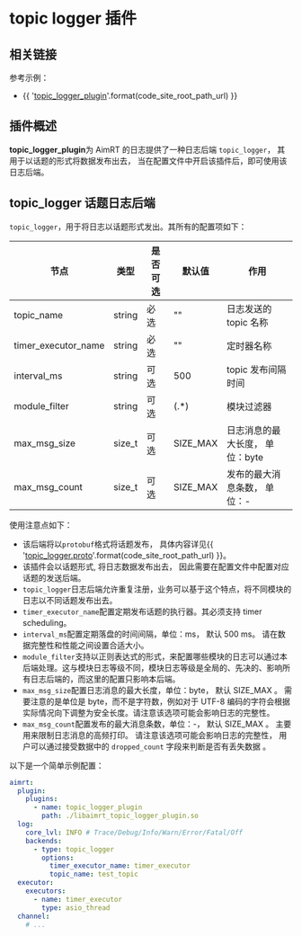 # topic logger 插件

## 相关链接

参考示例：

- {{ '[topic_logger_plugin]({}/src/examples/plugins/topic_logger_plugin)'.format(code_site_root_path_url) }}

## 插件概述

**topic_logger_plugin**为 AimRT 的日志提供了一种日志后端 `topic_logger`， 其用于以话题的形式将数据发布出去， 当在配置文件中开启该插件后，即可使用该日志后端。

## topic_logger 话题日志后端

`topic_logger`，用于将日志以话题形式发出。其所有的配置项如下：

| 节点                | 类型   | 是否可选 | 默认值   | 作用                            |
| ------------------- | ------ | -------- | -------- | ------------------------------- |
| topic_name          | string | 必选     | ""       | 日志发送的 topic 名称           |
| timer_executor_name | string | 必选     | ""       | 定时器名称                      |
| interval_ms         | string | 可选     | 500      | topic 发布间隔时间              |
| module_filter       | string | 可选     | (.\*)    | 模块过滤器                      |
| max_msg_size        | size_t | 可选     | SIZE_MAX | 日志消息的最大长度， 单位：byte |
| max_msg_count       | size_t | 可选     | SIZE_MAX | 发布的最大消息条数， 单位：-    |

使用注意点如下：

- 该后端将以`protobuf`格式将话题发布， 具体内容详见{{ '[topic_logger.proto]({}/src/protocols/plugins/topic_logger_plugin/topic_logger.proto)'.format(code_site_root_path_url) }}。
- 该插件会以话题形式, 将日志数据发布出去， 因此需要在配置文件中配置对应话题的发送后端。
- `topic_logger`日志后端允许重复注册，业务可以基于这个特点，将不同模块的日志以不同话题发布出去。
- `timer_executor_name`配置定期发布话题的执行器。其必须支持 timer scheduling。
- `interval_ms`配置定期落盘的时间间隔，单位：ms， 默认 500 ms。 请在数据完整性和性能之间设置合适大小。
- `module_filter`支持以正则表达式的形式，来配置哪些模块的日志可以通过本后端处理。这与模块日志等级不同，模块日志等级是全局的、先决的、影响所有日志后端的，而这里的配置只影响本后端。
- `max_msg_size`配置日志消息的最大长度，单位：byte， 默认 SIZE_MAX 。 需要注意的是单位是 byte，而不是字符数，例如对于 UTF-8 编码的字符会根据实际情况向下调整为安全长度。请注意该选项可能会影响日志的完整性。
- `max_msg_count`配置发布的最大消息条数，单位：-， 默认 SIZE_MAX 。 主要用来限制日志消息的高频打印。 请注意该选项可能会影响日志的完整性， 用户可以通过接受数据中的 `dropped_count` 字段来判断是否有丢失数据 。

以下是一个简单示例配置：

```yaml
aimrt:
  plugin:
    plugins:
      - name: topic_logger_plugin
        path: ./libaimrt_topic_logger_plugin.so
  log:
    core_lvl: INFO # Trace/Debug/Info/Warn/Error/Fatal/Off
    backends:
      - type: topic_logger
        options:
          timer_executor_name: timer_executor
          topic_name: test_topic
  executor:
    executors:
      - name: timer_executor
        type: asio_thread
  channel:
    # ...
```
